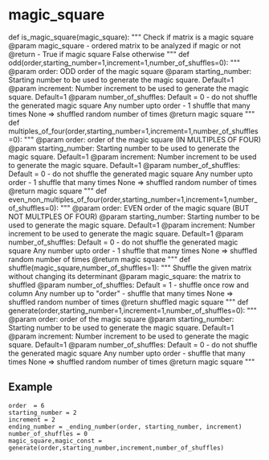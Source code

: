 # magic_square
def is_magic_square(magic_square):
    """
        Check if matrix is a magic square
        @param magic_square - ordered matrix to be analyzed if magic or not
        @return - True  if magic square False otherwise
    """
def odd(order,starting_number=1,increment=1,number_of_shuffles=0):
    """
    @param order: ODD order of the magic square
    @param starting_number: Starting number to be used to generate the magic square. Default=1
    @param increment: Number increment to be used to generate the magic square. Default=1
    @param number_of_shuffles: Default = 0 - do not shuffle the generated magic square
                               Any number upto order - 1 shuffle that many times 
                               None => shuffled random number of times
    @return magic square
    """
def multiples_of_four(order,starting_number=1,increment=1,number_of_shuffles=0):
    """
    @param order: order of the magic square (IN MULTIPLES OF FOUR)
    @param starting_number: Starting number to be used to generate the magic square. Default=1
    @param increment: Number increment to be used to generate the magic square. Default=1
    @param number_of_shuffles: Default = 0 - do not shuffle the generated magic square
                               Any number upto order - 1 shuffle that many times 
                               None => shuffled random number of times
    @return magic square
    """
def even_non_multiples_of_four(order,starting_number=1,increment=1,number_of_shuffles=0):
    """
    @param order: EVEN order of the magic square (BUT NOT MULTPLES OF FOUR)
    @param starting_number: Starting number to be used to generate the magic square. Default=1
    @param increment: Number increment to be used to generate the magic square. Default=1
    @param number_of_shuffles: Default = 0 - do not shuffle the generated magic square
                               Any number upto order - 1 shuffle that many times 
                               None => shuffled random number of times
    @return magic square
    """
def shuffle(magic_square,number_of_shuffles=1):
    """
    Shuffle the given matrix without changing its determinant
    @param magic_square: the matrix to shuffled 
    @param number_of_shuffles: Default = 1 - shuffle once row and column
                               Any number up to "order" - shuffle that many times 
                               None => shuffled random number of times
    @return shuffled magic square
    """
def generate(order,starting_number=1,increment=1,number_of_shuffles=0):
    """
    @param order: order of the magic square
    @param starting_number: Starting number to be used to generate the magic square. Default=1
    @param increment: Number increment to be used to generate the magic square. Default=1
    @param number_of_shuffles: Default = 0 - do not shuffle the generated magic square
                               Any number upto order - shuffle that many times 
                               None => shuffled random number of times
    @return magic square
    """
## Example
    order  = 6
    starting_number = 2
    increment = 2
    ending_number = _ending_number(order, starting_number, increment)
    number_of_shuffles = 0
    magic_square,magic_const = generate(order,starting_number,increment,number_of_shuffles)
